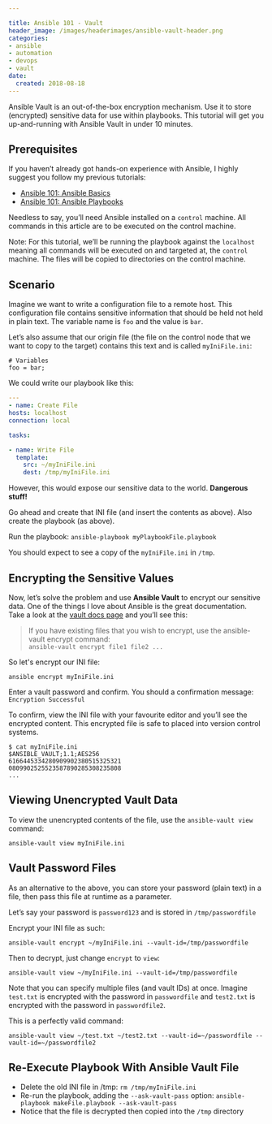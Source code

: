 ```yaml
---

title: Ansible 101 - Vault
header_image: /images/headerimages/ansible-vault-header.png
categories:
- ansible
- automation
- devops
- vault
date:
  created: 2018-08-18
---
```


Ansible Vault is an out-of-the-box encryption mechanism. Use it to store (encrypted) sensitive data for use within playbooks. This tutorial will get you up-and-running with Ansible Vault in under 10 minutes.

<!-- more -->

## Prerequisites

If you haven’t already got hands-on experience with Ansible, I highly suggest you follow my previous tutorials:

- [Ansible 101: Ansible Basics](ansible-101-basics.md)
- [Ansible 101: Ansible Playbooks](ansible-101-playbooks.md)

Needless to say, you’ll need Ansible installed on a `control` machine. All commands in this article are to be executed on the control machine.

Note: For this tutorial, we’ll be running the playbook against the `localhost` meaning all commands will be executed on and targeted at, the `control` machine. The files will be copied to directories on the control machine.

## Scenario

Imagine we want to write a configuration file to a remote host. This configuration file contains sensitive information that should be held not held in plain text. The variable name is `foo` and the value is `bar`.

Let’s also assume that our origin file (the file on the control node that we want to copy to the target) contains this text and is called `myIniFile.ini`:

```
# Variables
foo = bar;
```

We could write our playbook like this:

```yaml
---
- name: Create File
hosts: localhost
connection: local

tasks:

- name: Write File
  template:
    src: ~/myIniFile.ini
    dest: /tmp/myIniFile.ini
```

However, this would expose our sensitive data to the world. **Dangerous stuff!**

Go ahead and create that INI file (and insert the contents as above). Also create the playbook (as above).

Run the playbook: `ansible-playbook myPlaybookFile.playbook`

You should expect to see a copy of the `myIniFile.ini` in `/tmp`.

## Encrypting the Sensitive Values

Now, let’s solve the problem and use **Ansible Vault** to encrypt our sensitive data. One of the things I love about Ansible is the great documentation. Take a look at the [vault docs page](https://docs.ansible.com/ansible/2.6/user_guide/vault.html) and you’ll see this:

> If you have existing files that you wish to encrypt, use the ansible-vault encrypt command:<br />`ansible-vault encrypt file1 file2 ...`

So let's encrypt our INI file:

```
ansible encrypt myIniFile.ini
```

Enter a vault password and confirm. You should a confirmation message: `Encryption Successful`

To confirm, view the INI file with your favourite editor and you’ll see the encrypted content. This encrypted file is safe to placed into version control systems.

```
$ cat myIniFile.ini
$ANSIBLE_VAULT;1.1;AES256
6166445334280909902380515325321
0809902525523587890285308235808
...
```

## Viewing Unencrypted Vault Data

To view the unencrypted contents of the file, use the `ansible-vault view` command:

```
ansible-vault view myIniFile.ini
```

## Vault Password Files

As an alternative to the above, you can store your password (plain text) in a file, then pass this file at runtime as a parameter.

Let’s say your password is `password123` and is stored in `/tmp/passwordfile`

Encrypt your INI file as such:

```
ansible-vault encrypt ~/myIniFile.ini --vault-id=/tmp/passwordfile
```

Then to decrypt, just change `encrypt` to `view`:

```
ansible-vault view ~/myIniFile.ini --vault-id=/tmp/passwordfile
```

Note that you can specify multiple files (and vault IDs) at once. Imagine `test.txt` is encrypted with the password in `passwordfile` and `test2.txt` is encrypted with the password in `passwordfile2`.

This is a perfectly valid command:

```
ansible-vault view ~/test.txt ~/test2.txt --vault-id=~/passwordfile --vault-id=~/passwordfile2
```

## Re-Execute Playbook With Ansible Vault File

- Delete the old INI file in /tmp: `rm /tmp/myIniFile.ini`
- Re-run the playbook, adding the `--ask-vault-pass` option: `ansible-playbook makeFile.playbook --ask-vault-pass`
- Notice that the file is decrypted then copied into the `/tmp` directory